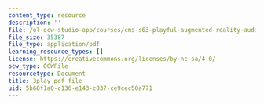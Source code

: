 ```yaml
---
content_type: resource
description: ''
file: /ol-ocw-studio-app/courses/cms-s63-playful-augmented-reality-audio-design-exploration-fall-2019/5b68f1a0c136e143c837ce9cec50a771_GwmkHdPUl_k.pdf
file_size: 35387
file_type: application/pdf
learning_resource_types: []
license: https://creativecommons.org/licenses/by-nc-sa/4.0/
ocw_type: OCWFile
resourcetype: Document
title: 3play pdf file
uid: 5b68f1a0-c136-e143-c837-ce9cec50a771
---
```

